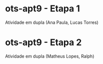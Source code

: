# ots-apt9 - Etapa 1
Atividade em dupla (Ana Paula, Lucas Torres)

# ots-apt9 - Etapa 2

Atividade em dupla (Matheus Lopes, Ralph)

